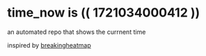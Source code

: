 # time_now is (( 1721034000412 ))

an automated repo that shows the currnent time

inspired by [breakingheatmap](https://github.com/breakingheatmap/breakingheatmap)